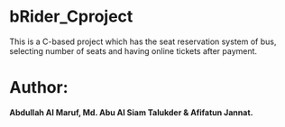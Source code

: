 # bRider_Cproject
This is a C-based project which has the seat reservation system of bus, selecting number of seats and having online tickets after payment.

# Author: 
**Abdullah Al Maruf, Md. Abu Al Siam Talukder & Afifatun Jannat.**
